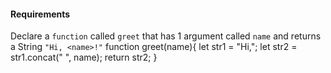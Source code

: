 #### Requirements
Declare a `function` called `greet` that has 1 argument called `name` and returns a String `"Hi, <name>!"`
function greet(name){
    let str1 = "Hi,";
    let str2 = str1.concat(" ", name);
    return str2;
}